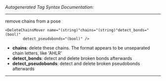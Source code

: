 _Autogenerated Tag Syntax Documentation:_

---
remove chains from a pose

```
<DeleteChainsMover name="(string)"chains="(string)"detect_bonds="(bool)"
        detect_pseudobonds="(bool)" />
```

-   **chains**: delete these chains.  The format appears to be unseparated chain letters, like 'AHLR'
-   **detect_bonds**: detect and delete broken bonds afterwards
-   **detect_pseudobonds**: detect and delete broken pseudobonds afterwards

---
